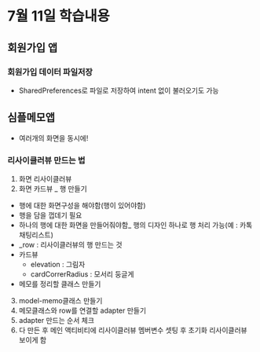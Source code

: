 # 7월 11일 학습내용

## 회원가입 앱
### 회원가입 데이터 파일저장
- SharedPreferences로 파일로 저장하여 intent 없이 불러오기도 가능

## 심플메모앱
- 여러개의 화면을 동시에!
### 리사이클러뷰 만드는 법
1. 화면 리사이클러뷰
2. 화면 카드뷰 _ 행 만들기
- 행에 대한 화면구성을 해야함(행이 있어야함)
- 행을 담을 껍데기 필요
- 하나의 행에 대한 화면을 만들어줘야함_ 행의 디자인 하나로 행 처리 가능(예 : 카톡채팅리스트)
- _row : 리사이클러뷰의 행 만드는 것
- 카드뷰 
  - elevation : 그림자
  - cardCorrerRadius : 모서리 둥글게
- 메모를 정리할 클래스 만들기
3. model-memo클래스 만들기
4. 메모클래스와 row를 연결할 adapter 만들기
5. adapter 만드는 순서 체크
6. 다 만든 후 메인 액티비티에 리사이클러뷰 멤버변수 셋팅 후 초기화 리사이클러뷰 보이게 함
